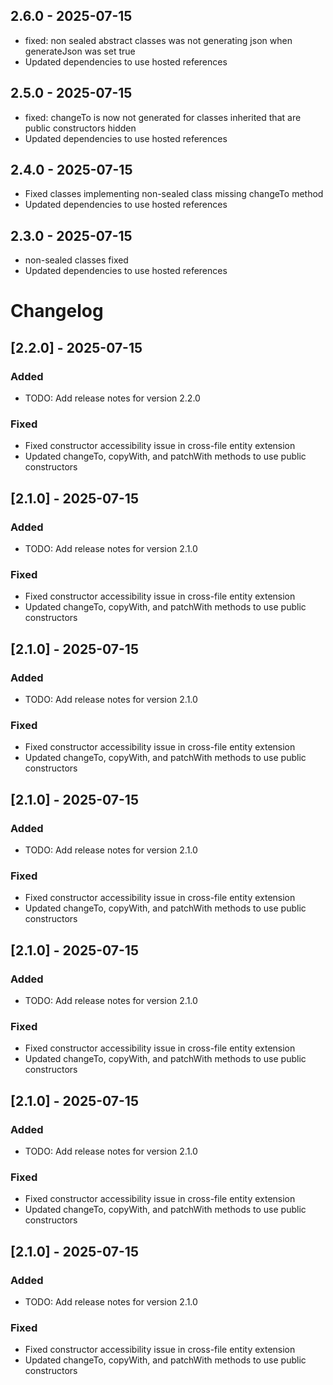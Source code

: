 ## 2.6.0 - 2025-07-15

* fixed: non sealed abstract classes was not generating json when generateJson was set true
* Updated dependencies to use hosted references

## 2.5.0 - 2025-07-15

* fixed: changeTo is now not generated for classes inherited that are public constructors hidden
* Updated dependencies to use hosted references

## 2.4.0 - 2025-07-15

* Fixed classes implementing non-sealed class missing changeTo method
* Updated dependencies to use hosted references

## 2.3.0 - 2025-07-15

* non-sealed classes fixed
* Updated dependencies to use hosted references

# Changelog

## [2.2.0] - 2025-07-15

### Added
- TODO: Add release notes for version 2.2.0

### Fixed
- Fixed constructor accessibility issue in cross-file entity extension
- Updated changeTo, copyWith, and patchWith methods to use public constructors


## [2.1.0] - 2025-07-15

### Added
- TODO: Add release notes for version 2.1.0

### Fixed
- Fixed constructor accessibility issue in cross-file entity extension
- Updated changeTo, copyWith, and patchWith methods to use public constructors


## [2.1.0] - 2025-07-15

### Added
- TODO: Add release notes for version 2.1.0

### Fixed
- Fixed constructor accessibility issue in cross-file entity extension
- Updated changeTo, copyWith, and patchWith methods to use public constructors


## [2.1.0] - 2025-07-15

### Added
- TODO: Add release notes for version 2.1.0

### Fixed
- Fixed constructor accessibility issue in cross-file entity extension
- Updated changeTo, copyWith, and patchWith methods to use public constructors


## [2.1.0] - 2025-07-15

### Added
- TODO: Add release notes for version 2.1.0

### Fixed
- Fixed constructor accessibility issue in cross-file entity extension
- Updated changeTo, copyWith, and patchWith methods to use public constructors


## [2.1.0] - 2025-07-15

### Added
- TODO: Add release notes for version 2.1.0

### Fixed
- Fixed constructor accessibility issue in cross-file entity extension
- Updated changeTo, copyWith, and patchWith methods to use public constructors


## [2.1.0] - 2025-07-15

### Added
- TODO: Add release notes for version 2.1.0

### Fixed
- Fixed constructor accessibility issue in cross-file entity extension
- Updated changeTo, copyWith, and patchWith methods to use public constructors

